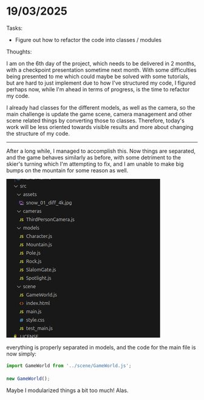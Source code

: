 # 19/03/2025

Tasks:
- Figure out how to refactor the code into classes / modules

Thoughts:

I am on the 6th day of the project, which needs to be delivered in 2 months, with a checkpoint presentation sometime next month. With some difficulties being presented to me which could maybe be solved with some tutorials, but are hard to just implement due to how I've structured my code, I figured perhaps now, while I'm ahead in terms of progress, is the time to refactor my code.

I already had classes for the different models, as well as the camera, so the main challenge is update the game scene, camera management and other scene related things by converting those to classes. Therefore, today's work will be less oriented towards visible results and more about changing the structure of my code.

-----


After a long while, I managed to accomplish this. Now things are separated, and the game behaves similarly as before, with some detriment to the skier's turning which I'm attempting to fix, and I am unable to make big bumps on the mountain for some reason as well.

![alt text](image-14.png)

everything is properly separated in models, and the code for the main file is now simply:

```javascript
import GameWorld from '../scene/GameWorld.js';

new GameWorld();
```

Maybe I modularized things a bit too much! Alas.
